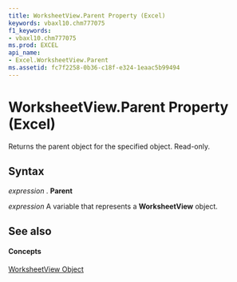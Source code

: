 ```yaml
---
title: WorksheetView.Parent Property (Excel)
keywords: vbaxl10.chm777075
f1_keywords:
- vbaxl10.chm777075
ms.prod: EXCEL
api_name:
- Excel.WorksheetView.Parent
ms.assetid: fc7f2258-0b36-c18f-e324-1eaac5b99494
---
```



# WorksheetView.Parent Property (Excel)

Returns the parent object for the specified object. Read-only.


## Syntax

 _expression_ . **Parent**

 _expression_ A variable that represents a **WorksheetView** object.


## See also


#### Concepts


[WorksheetView Object](worksheetview-object-excel.md)

